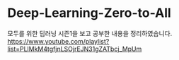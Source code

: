 # Deep-Learning-Zero-to-All <br>

모두를 위한 딥러닝 시즌1을 보고 공부한 내용을 정리하였습니다. <br>
https://www.youtube.com/playlist?list=PLlMkM4tgfjnLSOjrEJN31gZATbcj_MpUm
